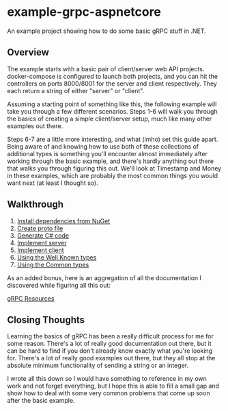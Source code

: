 # example-grpc-aspnetcore
An example project showing how to do some basic gRPC stuff in .NET.

## Overview
The example starts with a basic pair of client/server web API projects.
docker-compose is configured to launch both projects, and you can hit the
controllers on ports 8000/8001 for the server and client respectively. They each
return a string of either "server" or "client".

Assuming a starting point of something like this, the following example will
take you through a few different scenarios. Steps 1-6 will walk you through
the basics of creating a simple client/server setup, much like many other
examples out there.

Steps 6-7 are a little more interesting, and what (imho) set this guide apart.
Being aware of and knowing how to use both of these collections of additional
types is something you'll encounter almost immediately after working through
the basic example, and there's hardly anything out there that walks you through
figuring this out. We'll look at Timestamp and Money in these examples, which
are probably the most common things you would want next (at least I thought so).

## Walkthrough

1. [Install dependencies from NuGet](docs/install-deps.md)
2. [Create proto file](docs/create-proto.md)
3. [Generate C# code](docs/generate-csharp-code.md)
4. [Implement server](docs/implement-server.md)
5. [Implement client](docs/implement-client.md)
6. [Using the Well Known types](docs/well-known-types.md)
7. [Using the Common types](docs/common-types.md)

As an added bonus, here is an aggregation of all the documentation I discovered
while figuring all this out:

[gRPC Resources](docs/resources.md)

## Closing Thoughts
Learning the basics of gRPC has been a really difficult process for me for some
reason. There's a lot of really good documentation out there, but it can be hard
to find if you don't already know exactly what you're looking for. There's a lot
of really good examples out there, but they all stop at the absolute minimum
functionality of sending a string or an integer.

I wrote all this down so I would have something to reference in my own work and
not forget everything, but I hope this is able to fill a small gap and show how
to deal with some very common problems that come up soon after the basic
example.
